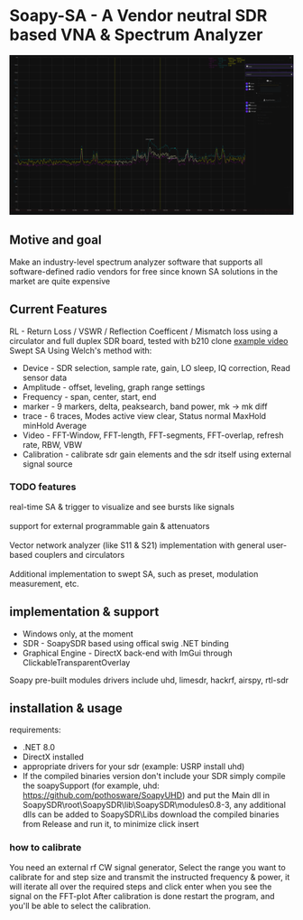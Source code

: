 # Soapy-SA - A Vendor neutral SDR based VNA & Spectrum Analyzer
![Spectrum Image](media/ui.png)

## Motive and goal
Make an industry-level spectrum analyzer software
that supports all software-defined radio vendors for free
since known SA solutions in the market are quite expensive

## Current Features
RL - Return Loss / VSWR / Reflection Coefficent / Mismatch loss using a circulator and full duplex SDR board, tested with b210 clone [example video](Media/RL%20test%20demo.mp4)
<br>
Swept SA Using Welch's method with:
- Device - SDR selection, sample rate, gain, LO sleep, IQ correction, Read sensor data
- Amplitude - offset, leveling, graph range settings
- Frequency - span, center, start, end
- marker - 9 markers, delta, peaksearch, band power, mk -> mk diff
- trace - 6 traces, Modes active view clear, Status normal MaxHold minHold Average
- Video - FFT-Window, FFT-length, FFT-segments, FFT-overlap, refresh rate, RBW, VBW 
- Calibration - calibrate sdr gain elements and the sdr itself using  external signal source

### TODO features
real-time SA & trigger to visualize and see bursts like signals
<br>
<br>
support for external programmable gain & attenuators
<br>
<br>
Vector network analyzer (like S11 & S21) implementation with general user-based couplers and circulators
<br>
<br>
Additional implementation to swept SA, such as preset, modulation measurement, etc.

## implementation & support
- Windows only, at the moment
- SDR - SoapySDR based using offical swig .NET binding
- Graphical Engine - DirectX back-end with ImGui through ClickableTransparentOverlay

Soapy pre-built modules drivers include uhd, limesdr, hackrf, airspy, rtl-sdr

## installation & usage
requirements:
- .NET 8.0
- DirectX installed
- appropriate drivers for your sdr (example: USRP install uhd)
- If the compiled binaries version don't include your SDR simply compile the soapySupport (for example, uhd: https://github.com/pothosware/SoapyUHD) and put the Main dll in SoapySDR\root\SoapySDR\lib\SoapySDR\modules0.8-3, any additional dlls can be added to SoapySDR\Libs
download the compiled binaries from Release and run it, to minimize click insert
### how to calibrate
You need an external rf CW signal generator, Select the range you want to calibrate for and step size and transmit the instructed frequency & power, it will iterate all over the required steps and click enter when you see the signal on the FFT-plot
After calibration is done restart the program, and you'll be able to select the calibration.
